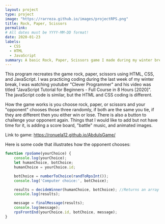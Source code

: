 ```yaml
---
layout: project
type: project
image: "https://rarreza.github.io/images/projectRPS.png"
title: Rock, Paper, Scissors
permalink: 
# All dates must be YYYY-MM-DD format!
date: 2020-01-23
labels:
  - CSS
  - HTML
  - JavaScript
summary: A basic Rock, Paper, Scissors game I made during my winter break in 2019.
---
```




This program recreates the game rock, paper, scissors using HTML, CSS, and JavaScript. I was practicing coding during the last week of my winter break, I was watching youtuber "Clever Programmer" and his video was titled "JavaScript Tutorial for Beginners - Full Course in 8 Hours [2020]". The javaScript code is similar, but the HTML and CSS coding is different.

How the game works is you choose rock, paper, or scissors and your "opponent" chooses those three randomly, if both are the same you tie, if they are different then you either win or lose. There is also a button to challenge your opponent again. Things that I would like to add but not have time for it, is adding a score board, "battle" music, and animated images. 

Link to game: https://ronuela12.github.io/AbdulsGame/

Here is some code that illustrates how the opponent chooses:

```js
function rpsGame(yourChoice) {
    console.log(yourChoice);
    let humanChoice, botChoice;
    humanChoice = yourChoice.id;

    botChoice = numberToChoice(randToRpsInt());
    console.log('Computer choice:', botChoice);

    results = decideWinner(humanChoice, botChoice); //Returns an array ex) [0, 1] = human lost
    console.log(results);

    message = finalMessage(results);
    console.log(message);
    rpsFrontEnd(yourChoice.id, botChoice, message);
}
```





